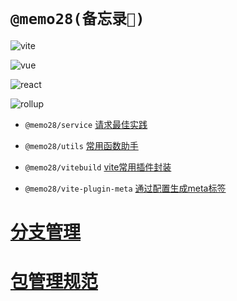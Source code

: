 <!--
 * @Author: 邱狮杰
 * @Date: 2023-01-06 13:48:02
 * @LastEditTime: 2023-02-10 15:13:29
 * @Description: 
 * @FilePath: /memo/README.md
-->

# `@memo28(备忘录📕)`

![vite](https://img.shields.io/badge/Vite-B73BFE?style=for-the-badge&logo=vite&logoColor=FFD62E)

![vue](https://img.shields.io/badge/Vue.js-35495E?style=for-the-badge&logo=vuedotjs&logoColor=4FC08D)

![react](https://img.shields.io/badge/React-20232A?style=for-the-badge&logo=react&logoColor=61DAFB)

![rollup](https://img.shields.io/badge/rollup%20js-EC4A3F?style=for-the-badge&logo=rollup.js&logoColor=white)

- `@memo28/service` [请求最佳实践](packages/service/README.md)
 
- `@memo28/utils` [常用函数助手](packages/utils/README.md)

- `@memo28/vitebuild` [vite常用插件封装](packages/viteBuild/README.md)
 
- `@memo28/vite-plugin-meta` [通过配置生成meta标签](packages/vite-plugin-meta/README.md)

# [分支管理](/packages/docs/branchManagement.md)

# [包管理规范](/packages/docs/packagingSpecification.md)
